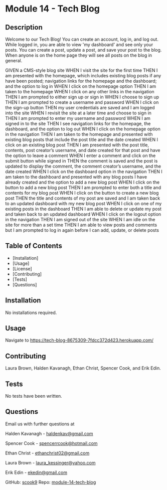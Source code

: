# Module 14 - Tech Blog 

## Description

Welcome to our Tech Blog! You can create an account, log in, and log out. While logged in, you are able to view 'my dashboard' and see only your posts. You can create a post, update a post, and save your post to the blog. When anyone is on the home page they will see all posts on the blog in general. 

GIVEN a CMS-style blog site
WHEN I visit the site for the first time
THEN I am presented with the homepage, which includes existing blog posts if any have been posted; navigation links for the homepage and the dashboard; and the option to log in
WHEN I click on the homepage option
THEN I am taken to the homepage
WHEN I click on any other links in the navigation
THEN I am prompted to either sign up or sign in
WHEN I choose to sign up
THEN I am prompted to create a username and password
WHEN I click on the sign-up button
THEN my user credentials are saved and I am logged into the site
WHEN I revisit the site at a later time and choose to sign in
THEN I am prompted to enter my username and password
WHEN I am signed in to the site
THEN I see navigation links for the homepage, the dashboard, and the option to log out
WHEN I click on the homepage option in the navigation
THEN I am taken to the homepage and presented with existing blog posts that include the post title and the date created
WHEN I click on an existing blog post
THEN I am presented with the post title, contents, post creator’s username, and date created for that post and have the option to leave a comment
WHEN I enter a comment and click on the submit button while signed in
THEN the comment is saved and the post is updated to display the comment, the comment creator’s username, and the date created
WHEN I click on the dashboard option in the navigation
THEN I am taken to the dashboard and presented with any blog posts I have already created and the option to add a new blog post
WHEN I click on the button to add a new blog post
THEN I am prompted to enter both a title and contents for my blog post
WHEN I click on the button to create a new blog post
THEN the title and contents of my post are saved and I am taken back to an updated dashboard with my new blog post
WHEN I click on one of my existing posts in the dashboard
THEN I am able to delete or update my post and taken back to an updated dashboard
WHEN I click on the logout option in the navigation
THEN I am signed out of the site
WHEN I am idle on the site for more than a set time
THEN I am able to view posts and comments but I am prompted to log in again before I can add, update, or delete posts

## Table of Contents

- [Installation]
- [Usage]
- [License]
- [Contributing]
- [Tests]
- [Questions]

## Installation

No installations required.

## Usage

Navigate to https://tech-blog-8675309-7fdcc372d423.herokuapp.com/

## Contributing

Laura Brown, Halden Kavanagh, Ethan Christ, Spencer Cook, and Erik Edin.

## Tests

No tests have been written.

## Questions

Email us with further questions at

Halden Kavanagh - haldenkav@gmail.com

Spencer Cook - spencerrcook@hotmail.com

Ethan Christ - ethanchrist02@gmail.com

Laura Brown - laura_kessinger@yahoo.com

Erik Edin - ekedin@gmail.com

GitHub: [scook9](https://github.com/scook9/module-14-tech-blog)
Repo: [module-14-tech-blog](https://github.com/module-14-tech-blog)